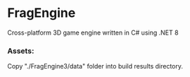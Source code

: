 # FragEngine
Cross-platform 3D game engine written in C# using .NET 8

### Assets:
Copy "./FragEngine3/data" folder into build results directory.
